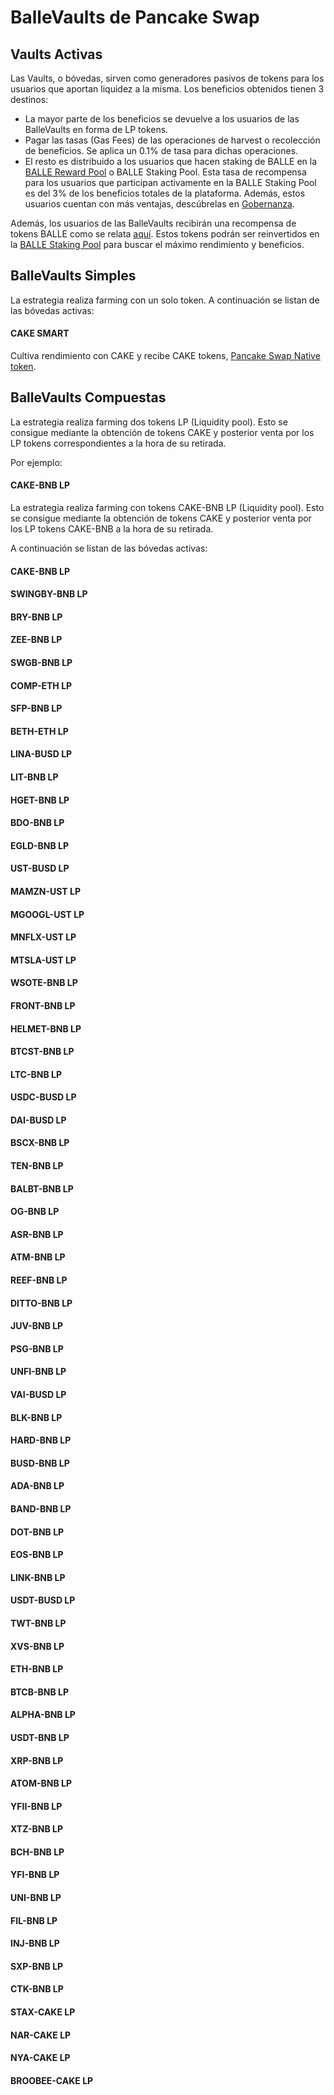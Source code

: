 # BalleVaults de Pancake Swap

## Vaults Activas <a id="vaults-activas"></a>

Las Vaults, o bóvedas, sirven como generadores pasivos de tokens para los usuarios que aportan liquidez a la misma. Los beneficios obtenidos tienen 3 destinos:

* La mayor parte de los beneficios se devuelve a los usuarios de las BalleVaults en forma de LP tokens.
* Pagar las tasas \(Gas Fees\) de las operaciones de harvest o recolección de beneficios. Se aplica un 0.1% de tasa para dichas operaciones.
* El resto es distribuido a los usuarios que hacen staking de BALLE en la [BALLE Reward Pool](https://github.com/ballena-io/ballena-docs/tree/5bd75cc3a48b7c7fd3639459ce78234cc933dd65/productos/link/README.md) o BALLE Staking Pool. Esta tasa de recompensa para los usuarios que participan activamente en la BALLE Staking Pool es del 3% de los beneficios totales de la plataforma. Además, estos usuarios cuentan con más ventajas, descúbrelas en [Gobernanza](../gobernanza.md).



Además, los usuarios de las BalleVaults recibirán una recompensa de tokens BALLE como se relata [aquí](../tokenomics.md#distribucion-entre-los-usuarios-de-la-plataforma-yield-optimizer-app). Estos tokens podrán ser reinvertidos en la [BALLE Staking Pool](balle-staking-pool.md) para buscar el máximo rendimiento y beneficios.



## BalleVaults Simples <a id="cake-smart"></a>

La estrategia realiza farming con un solo token. A continuación se listan de las bóvedas activas:

#### CAKE SMART

Cultiva rendimiento con CAKE y recibe CAKE tokens, [Pancake Swap Native token](https://exchange.pancakeswap.finance/#/swap).



## BalleVaults Compuestas

La estrategia realiza farming dos tokens LP \(Liquidity pool\). Esto se consigue mediante la obtención de tokens CAKE y posterior venta por los LP tokens correspondientes a la hora de su retirada.

Por ejemplo:

#### CAKE-BNB LP

La estrategia realiza farming con tokens CAKE-BNB LP \(Liquidity pool\). Esto se consigue mediante la obtención de tokens CAKE y posterior venta por los LP tokens CAKE-BNB a la hora de su retirada.



A continuación se listan de las bóvedas activas:

#### CAKE-BNB LP

#### SWINGBY-BNB LP

#### BRY-BNB LP

#### ZEE-BNB LP

#### SWGB-BNB LP

#### COMP-ETH LP

#### SFP-BNB LP

#### BETH-ETH LP

#### LINA-BUSD LP

#### LIT-BNB LP

#### HGET-BNB LP

#### BDO-BNB LP

#### EGLD-BNB LP

#### UST-BUSD LP

#### MAMZN-UST LP

#### MGOOGL-UST LP

#### MNFLX-UST LP

#### MTSLA-UST LP

#### WSOTE-BNB LP

#### FRONT-BNB LP

#### HELMET-BNB LP

#### BTCST-BNB LP

#### LTC-BNB LP

#### USDC-BUSD LP

#### DAI-BUSD LP

#### BSCX-BNB LP

#### TEN-BNB LP

#### BALBT-BNB LP

#### OG-BNB LP

#### ASR-BNB LP

#### ATM-BNB LP

#### REEF-BNB LP

#### DITTO-BNB LP

#### JUV-BNB LP

#### PSG-BNB LP

#### UNFI-BNB LP

#### VAI-BUSD LP

#### BLK-BNB LP

#### HARD-BNB LP

#### BUSD-BNB LP

#### ADA-BNB LP

#### BAND-BNB LP

#### DOT-BNB LP

#### EOS-BNB LP

#### LINK-BNB LP

#### USDT-BUSD LP

#### TWT-BNB LP

#### XVS-BNB LP

#### ETH-BNB LP

#### BTCB-BNB LP

#### ALPHA-BNB LP

#### USDT-BNB LP

#### XRP-BNB LP

#### ATOM-BNB LP

#### YFII-BNB LP

#### XTZ-BNB LP

#### BCH-BNB LP

#### YFI-BNB LP

#### UNI-BNB LP

#### FIL-BNB LP

#### INJ-BNB LP

#### SXP-BNB LP

#### CTK-BNB LP

#### STAX-CAKE LP

#### NAR-CAKE LP

#### NYA-CAKE LP

#### BROOBEE-CAKE LP





